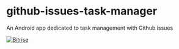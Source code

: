 # github-issues-task-manager
An Android app dedicated to task management with Github issues

[![Bitrise](https://app.bitrise.io/app/0b7817cc84a46493/status.svg?token=YO-SmLj7H3xEOdXW7lEe6g&branch=master)](https://app.bitrise.io/app/0b7817cc84a46493)
